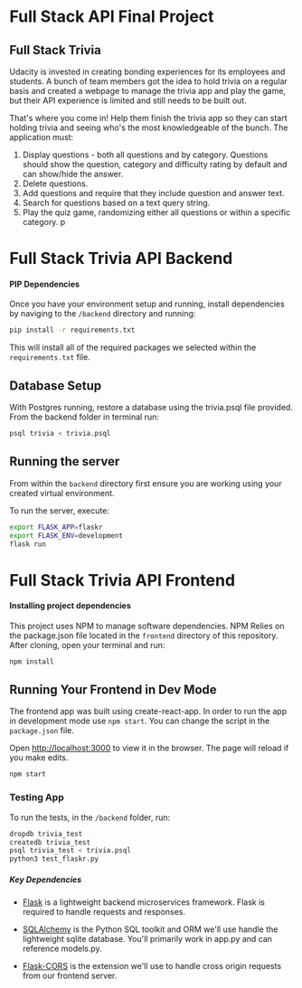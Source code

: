 # Full Stack API Final Project

## Full Stack Trivia

Udacity is invested in creating bonding experiences for its employees and students. A bunch of team members got the idea to hold trivia on a regular basis and created a  webpage to manage the trivia app and play the game, but their API experience is limited and still needs to be built out. 

That's where you come in! Help them finish the trivia app so they can start holding trivia and seeing who's the most knowledgeable of the bunch. The application must:

1) Display questions - both all questions and by category. Questions should show the question, category and difficulty rating by default and can show/hide the answer. 
2) Delete questions.
3) Add questions and require that they include question and answer text.
4) Search for questions based on a text query string.
5) Play the quiz game, randomizing either all questions or within a specific category. 
p

# Full Stack Trivia API Backend

#### PIP Dependencies

Once you have your environment setup and running, install dependencies by naviging to the `/backend` directory and running:

```bash
pip install -r requirements.txt
```

This will install all of the required packages we selected within the `requirements.txt` file.

## Database Setup

With Postgres running, restore a database using the trivia.psql file provided. From the backend folder in terminal run:
```bash
psql trivia < trivia.psql
```

## Running the server

From within the `backend` directory first ensure you are working using your created virtual environment.

To run the server, execute:

```bash
export FLASK_APP=flaskr
export FLASK_ENV=development
flask run
```

# Full Stack Trivia API  Frontend

#### Installing project dependencies

This project uses NPM to manage software dependencies. NPM Relies on the package.json file located in the `frontend` directory of this repository. After cloning, open your terminal and run:

```bash
npm install
```

## Running Your Frontend in Dev Mode

The frontend app was built using create-react-app. In order to run the app in development mode use ```npm start```. You can change the script in the ```package.json``` file. 

Open [http://localhost:3000](http://localhost:3000) to view it in the browser. The page will reload if you make edits.<br>

```bash
npm start
```

### Testing App

To run the tests, in the `/backend` folder, run:

```bash
dropdb trivia_test
createdb trivia_test
psql trivia_test < trivia.psql
python3 test_flaskr.py
```

##### Key Dependencies

- [Flask](http://flask.pocoo.org/)  is a lightweight backend microservices framework. Flask is required to handle requests and responses.

- [SQLAlchemy](https://www.sqlalchemy.org/) is the Python SQL toolkit and ORM we'll use handle the lightweight sqlite database. You'll primarily work in app.py and can reference models.py. 

- [Flask-CORS](https://flask-cors.readthedocs.io/en/latest/#) is the extension we'll use to handle cross origin requests from our frontend server. 
